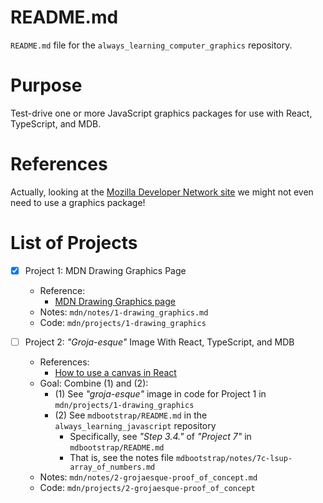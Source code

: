
# README.md

`README.md` file for the `always_learning_computer_graphics` repository.

# Purpose

Test-drive one or more JavaScript graphics packages for use with React, TypeScript, and MDB.

# References

Actually, looking at the
[Mozilla Developer Network site](https://developer.mozilla.org/en-US/docs/Web)
we might not even need to use a graphics package!

# List of Projects

- [x] Project 1: MDN Drawing Graphics Page
  - Reference:
    - [MDN Drawing Graphics page](https://developer.mozilla.org/en-US/docs/Learn/JavaScript/Client-side_web_APIs/Drawing_graphics)
  - Notes: `mdn/notes/1-drawing_graphics.md`
  - Code: `mdn/projects/1-drawing_graphics`

- [ ] Project 2: *"Groja-esque"* Image With React, TypeScript, and MDB
  - References:
    - [How to use a canvas in React](https://dev.to/masakudamatsu/how-to-use-html-canvas-with-react-hooks-2j47)
  - Goal: Combine (1) and (2):
    - (1) See *"groja-esque"* image in code for Project 1 in `mdn/projects/1-drawing_graphics`
    - (2) See `mdbootstrap/README.md` in the `always_learning_javascript` repository
      - Specifically, see *"Step 3.4."* of *"Project 7"* in `mdbootstrap/README.md`
      - That is, see the notes file `mdbootstrap/notes/7c-lsup-array_of_numbers.md`
  - Notes: `mdn/notes/2-grojaesque-proof_of_concept.md`
  - Code: `mdn/projects/2-grojaesque-proof_of_concept`

